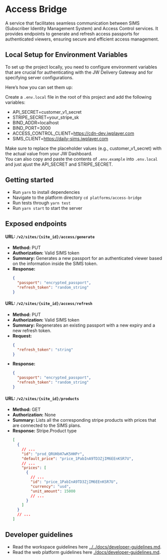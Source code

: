 # Access Bridge

A service that facilitates seamless communication between SIMS (Subscriber Identity Management System) and Access Control services. It provides endpoints to generate and refresh access passports for authenticated viewers, ensuring secure and efficient access management.

## Local Setup for Environment Variables

To set up the project locally, you need to configure environment variables that are crucial for authenticating with the JW Delivery Gateway and for specifying server configurations.

Here’s how you can set them up:

Create a `.env.local` file in the root of this project and add the following variables:

- API_SECRET=customer_v1_secret
- STRIPE_SECRET=your_stripe_sk
- BIND_ADDR=localhost
- BIND_PORT=3000
- ACCESS_CONTROL_CLIENT=https://cdn-dev.jwplayer.com
- SIMS_CLIENT=https://daily-sims.jwplayer.com

Make sure to replace the placeholder values (e.g., customer_v1_secret) with the actual value from your JW Dashboard.  
You can also copy and paste the contents of `.env.example` into `.env.local` and just ajust the API_SECRET and STRIPE_SECRET.

## Getting started

- Run `yarn` to install dependencies
- Navigate to the platform directory `cd platforms/access-bridge`
- Run tests through `yarn test`
- Run `yarn start` to start the server

## Exposed endpoints

#### URL: `/v2/sites/{site_id}/access/generate`

- **Method:** PUT
- **Authorization:** Valid SIMS token
- **Summary:** Generates a new passport for an authenticated viewer based on the information inside the SIMS token.
- **Response:**
  ```json
  {
    "passport": "encrypted_passport",
    "refresh_token": "random_string"
  }
  ```

#### URL: `/v2/sites/{site_id}/access/refresh`

- **Method:** PUT
- **Authorization:** Valid SIMS token
- **Summary:** Regenerates an existing passport with a new expiry and a new refresh token.
- **Request:**
  ```json
  {
    "refresh_token": "string"
  }
  ```
- **Response:**
  ```json
  {
    "passport": "encrypted_passport",
    "refresh_token": "random_string"
  }
  ```

#### URL: `/v2/sites/{site_id}/products`

- **Method:** GET
- **Authorization:** None
- **Summary:** Lists all the corresponding stripe products with prices that are connected to the SIMS plans.
- **Response:** Stripe.Product type
  ```json
  [
    {
      // ...
      "id": "prod_QRUHbH7wK5HHPr",
      "default_price": "price_1PabInA9TD3ZjIM6EEnKSR7U",
      // ...
      "prices": [
        {
          // ...
          "id": "price_1PabInA9TD3ZjIM6EEnKSR7U",
          "currency": "usd",
          "unit_amount": 15000
          // ...
        }
      ]
    }
    // ...
  ]
  ```

## Developer guidelines

- Read the workspace guidelines here [../../docs/developer-guidelines.md](../../docs/developer-guidelines.md).
- Read the web platform guidelines here [./docs/developer-guidelines.md](./docs/developer-guidelines.md).
